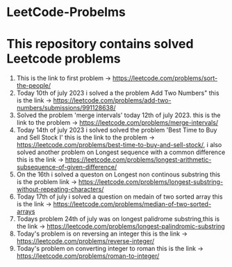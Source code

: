 # LeetCode-Probelms
# This repository contains solved Leetcode problems
1. This is the link to first problem -> https://leetcode.com/problems/sort-the-people/ 
2. Today 10th of july 2023 i solved a the problem Add Two Numbers" this is the link -> https://leetcode.com/problems/add-two-numbers/submissions/991128638/
3. Solved the problem 'merge intervals' today 12th of july 2023. this is the link to the problem -> https://leetcode.com/problems/merge-intervals/
4. Today 14th of july 2023 i solved solved the problem 'Best Time to Buy and Sell Stock I'  this is the link to the problem -> https://leetcode.com/problems/best-time-to-buy-and-sell-stock/, i also solved another problem on Longest sequence with a common difference this is the link -> https://leetcode.com/problems/longest-arithmetic-subsequence-of-given-difference/
5. On the 16th i solved a queston on Longest non continous substring this is the problem link -> https://leetcode.com/problems/longest-substring-without-repeating-characters/
6. Today 17th of july i solved a question on medain of two sorted array this is the link -> https://leetcode.com/problems/median-of-two-sorted-arrays
7. Todays problem 24th of july was on longest palidrome substring,this is the link -> https://leetcode.com/problems/longest-palindromic-substring
8. Today's problem is on reversing an integer this is the link -> https://leetcode.com/problems/reverse-integer/
9. Today's problem on converting integer to roman this is the link -> https://leetcode.com/problems/roman-to-integer/
